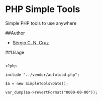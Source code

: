 PHP Simple Tools
================

Simple PHP tools to use anywhere

##Author
 - [Sérgio C. N. Cruz](https://github.com/SergioCNCruz)

##Usage
```

<?php

include "../vendor/autoload.php";

$a = new SimpleTools\Date();

var_dump($a->revertFormat("0000-00-00"));

```

